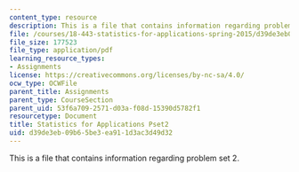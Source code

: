 ```yaml
---
content_type: resource
description: This is a file that contains information regarding problem set 2.
file: /courses/18-443-statistics-for-applications-spring-2015/d39de3eb09b65be3ea911d3ac3d49d32_MIT18_443S15_Pset2.pdf
file_size: 177523
file_type: application/pdf
learning_resource_types:
- Assignments
license: https://creativecommons.org/licenses/by-nc-sa/4.0/
ocw_type: OCWFile
parent_title: Assignments
parent_type: CourseSection
parent_uid: 53f6a709-2571-d03a-f08d-15390d5782f1
resourcetype: Document
title: Statistics for Applications Pset2
uid: d39de3eb-09b6-5be3-ea91-1d3ac3d49d32
---
```

This is a file that contains information regarding problem set 2.